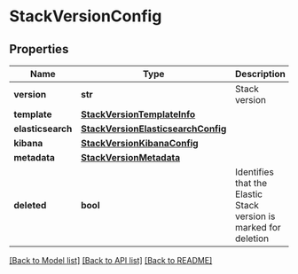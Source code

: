 # StackVersionConfig

## Properties
Name | Type | Description | Notes
------------ | ------------- | ------------- | -------------
**version** | **str** | Stack version | [optional] 
**template** | [**StackVersionTemplateInfo**](StackVersionTemplateInfo.md) |  | [optional] 
**elasticsearch** | [**StackVersionElasticsearchConfig**](StackVersionElasticsearchConfig.md) |  | [optional] 
**kibana** | [**StackVersionKibanaConfig**](StackVersionKibanaConfig.md) |  | [optional] 
**metadata** | [**StackVersionMetadata**](StackVersionMetadata.md) |  | [optional] 
**deleted** | **bool** | Identifies that the Elastic Stack version is marked for deletion | [optional] 

[[Back to Model list]](../README.md#documentation-for-models) [[Back to API list]](../README.md#documentation-for-api-endpoints) [[Back to README]](../README.md)


